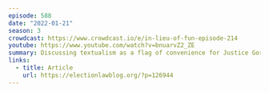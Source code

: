 ```yaml
---
episode: 588
date: "2022-01-21"
season: 3
crowdcast: https://www.crowdcast.io/e/in-lieu-of-fun-episode-214
youtube: https://www.youtube.com/watch?v=bnuarvZ2_ZE
summary: Discussing textualism as a flag of convenience for Justice Gorsuch
links:
  - title: Article
    url: https://electionlawblog.org/?p=126944
---
```

